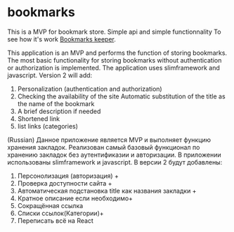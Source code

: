 # bookmarks
This is a MVP for bookmark store. Simple api and simple functionnality
To see how it's work [Bookmarks keeper](http://brown-fox.ru/). 

This application is an MVP and performs the function of storing bookmarks.
The most basic functionality for storing bookmarks without authentication or authorization is implemented.
The application uses slimframework and javascript.
Version 2 will add:
1. Personalization (authentication and authorization)
2. Checking the availability of the site
Automatic substitution of the title as the name of the bookmark
4. A brief description if needed
5. Shortened link
6. list links (categories)

(Russian)
Данное приложение является MVP и выполняет функцию хранения закладок.
Реализован самый базовый функционал по хранению закладок без аутентификазии и авторизации.
В приложении использованы slimframework и javascript.
В версии 2 будут добавлены:
1. Персонолизация (авторизация) +
2. Проверка доступности сайта +
3. Автоматическая подстановка title как названия закладки +
4. Кратное описание если необходимо+
5. Сокращённая ссылка
6. Списки ссылок(Категории)+
7. Переписать всё на React
